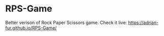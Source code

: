 # RPS-Game
Better verison of Rock Paper Scissors game.
Check it live: https://adrian-fur.github.io/RPS-Game/
